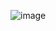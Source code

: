 ![image](https://user-images.githubusercontent.com/90229487/181056829-2e009306-c140-4b33-9fca-f050cad36544.png)
